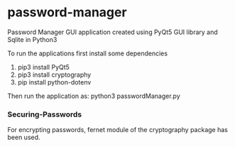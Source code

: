 # password-manager
Password Manager GUI application created using PyQt5 GUI library and Sqlite in Python3

To run the applications first install some dependencies
1. pip3 install PyQt5
2. pip3 install cryptography
3. pip install python-dotenv

Then run the application as:
python3 passwordManager.py

### Securing-Passwords

For encrypting passwords, fernet module of the cryptography package has been used.
